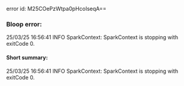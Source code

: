 error id: M25COePzWtpa0pHcoIseqA==
### Bloop error:

25/03/25 16:56:41 INFO SparkContext: SparkContext is stopping with exitCode 0.
#### Short summary: 

25/03/25 16:56:41 INFO SparkContext: SparkContext is stopping with exitCode 0.